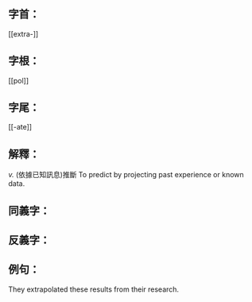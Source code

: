
## 字首：
[[extra-]]

## 字根：
[[pol]]

## 字尾：
[[-ate]]


## 解釋：
*v.*
(依據已知訊息)推斷
To predict by projecting past experience or known data.

## 同義字：

## 反義字：

## 例句：
They extrapolated these results from their research.
